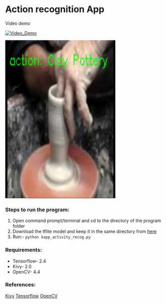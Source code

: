 # Action recognition App

Video demo

[![Video_Demo](https://img.youtube.com/vi/2e0dKyALA-w/0.jpg)](https://www.youtube.com/watch?v=2e0dKyALA-w)

<img src="https://github.com/computervisionpro/action-recognition/blob/main/activity-recognition.png" alt="Output" width="350" height="500">


### Steps to run the program:

1. Open command prompt/terminal and cd to the directory of the program folder
2. Download the tflite model and keep it in the same directory from [here](https://drive.google.com/file/d/1HVZAp7QSxF_5gSLR5zRKOP54q4mg1rU7/view?usp=sharing)
3. Run:- `python kapp_activity_recog.py`



### Requirements:

- Tensorflow- 2.4
- Kivy- 2.0
- OpenCV- 4.4


### References:

[Kivy](http://inclem.net/pages/kivy-crash-course/)
[Tensorflow](https://www.tensorflow.org/lite)
[OpenCV](https://www.pyimagesearch.com/)
